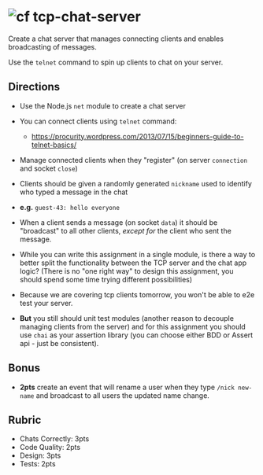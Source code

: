 ![cf](https://i.imgur.com/7v5ASc8.png) tcp-chat-server
======

Create a chat server that manages connecting clients and enables broadcasting of messages.

Use the `telnet` command to spin up clients to chat on your server.

## Directions

* Use the Node.js `net` module to create a chat server

* You can connect clients using `telnet` command:
	* https://procurity.wordpress.com/2013/07/15/beginners-guide-to-telnet-basics/

* Manage connected clients when they "register" (on server `connection` and socket `close`)

* Clients should be given a randomly generated `nickname` used to identify who typed a message in the chat
 * **e.g.** `guest-43: hello everyone`

* When a client sends a message (on socket `data`) it should be "broadcast" to all other clients, _except for_ the
client who sent the message.

* While you can write this assignment in a single module, is there a way to better split the functionality between
the TCP server and the chat app logic? (There is no "one right way" to design this assignment, you
should spend some time trying different possibilities)

* Because we are covering tcp clients tomorrow, you won't be able to e2e test your server.

* **But** you still should unit test modules (another reason to decouple managing clients from the server) and for this assignment you should use `chai` as your assertion library (you can choose either BDD or Assert api - just be consistent).

## Bonus

* **2pts** create an event that will rename a user when they type
`/nick new-name` and broadcast to all users the updated name change.

## Rubric

* Chats Correctly: 3pts
* Code Quality: 2pts
* Design: 3pts
* Tests: 2pts
